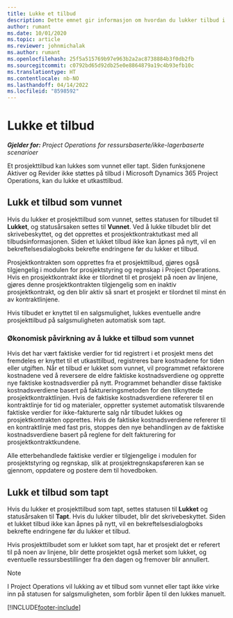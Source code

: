 ```yaml
---
title: Lukke et tilbud
description: Dette emnet gir informasjon om hvordan du lukker tilbud i Project Operations.
author: rumant
ms.date: 10/01/2020
ms.topic: article
ms.reviewer: johnmichalak
ms.author: rumant
ms.openlocfilehash: 25f5a515769b97e963b2a2ac8738884b3f0db2fb
ms.sourcegitcommit: c0792bd65d92db25e0e8864879a19c4b93efb10c
ms.translationtype: HT
ms.contentlocale: nb-NO
ms.lasthandoff: 04/14/2022
ms.locfileid: "8598592"
---
```

# <a name="close-a-quote"></a>Lukke et tilbud

_**Gjelder for:** Project Operations for ressursbaserte/ikke-lagerbaserte scenarioer_

Et prosjekttilbud kan lukkes som vunnet eller tapt. Siden funksjonene Aktiver og Revider ikke støttes på tilbud i Microsoft Dynamics 365 Project Operations, kan du lukke et utkasttilbud.

## <a name="close-a-quote-as-won"></a>Lukk et tilbud som vunnet

Hvis du lukker et prosjekttilbud som vunnet, settes statusen for tilbudet til **Lukket**, og statusårsaken settes til **Vunnet**. Ved å lukke tilbudet blir det skrivebeskyttet, og det opprettes et prosjektkontraktutkast med all tilbudsinformasjonen. Siden et lukket tilbud ikke kan åpnes på nytt, vil en bekreftelsesdialogboks bekrefte endringene før du lukker et tilbud.

Prosjektkontrakten som opprettes fra et prosjekttilbud, gjøres også tilgjengelig i modulen for prosjektstyring og regnskap i Project Operations. Hvis en prosjektkontrakt ikke er tilordnet til et prosjekt på noen av linjene, gjøres denne prosjektkontrakten tilgjengelig som en inaktiv prosjektkontrakt, og den blir aktiv så snart et prosjekt er tilordnet til minst én av kontraktlinjene.

Hvis tilbudet er knyttet til en salgsmulighet, lukkes eventuelle andre prosjekttilbud på salgsmuligheten automatisk som tapt.

### <a name="financial-impact-of-closing-a-quote-as-won"></a>Økonomisk påvirkning av å lukke et tilbud som vunnet

Hvis det har vært faktiske verdier for tid registrert i et prosjekt mens det fremdeles er knyttet til et utkasttilbud, registreres bare kostnadene for tiden eller utgiften. Når et tilbud er lukket som vunnet, vil programmet refaktorere kostnadene ved å reversere de eldre faktiske kostnadsverdiene og opprette nye faktiske kostnadsverdier på nytt. Programmet behandler disse faktiske kostnadsverdiene basert på faktureringsmetoden for den tilknyttede prosjektkontraktlinjen. Hvis de faktiske kostnadsverdiene refererer til en kontraktlinje for tid og materialer, oppretter systemet automatisk tilsvarende faktiske verdier for ikke-fakturerte salg når tilbudet lukkes og prosjektkontrakten opprettes. Hvis de faktiske kostnadsverdiene refererer til en kontraktlinje med fast pris, stoppes den nye behandlingen av de faktiske kostnadsverdiene basert på reglene for delt fakturering for prosjektkontraktkundene.

Alle etterbehandlede faktiske verdier er tilgjengelige i modulen for prosjektstyring og regnskap, slik at prosjektregnskapsføreren kan se gjennom, oppdatere og postere dem til hovedboken. 

## <a name="close-a-quote-as-lost"></a>Lukk et tilbud som tapt

Hvis du lukker et prosjekttilbud som tapt, settes statusen til **Lukket** og statusårsaken til **Tapt**. Hvis du lukker tilbudet, blir det skrivebeskyttet. Siden et lukket tilbud ikke kan åpnes på nytt, vil en bekreftelsesdialogboks bekrefte endringene før du lukker et tilbud.

Hvis prosjekttilbudet som er lukket som tapt, har et prosjekt det er referert til på noen av linjene, blir dette prosjektet også merket som lukket, og eventuelle ressursbestillinger fra den dagen og fremover blir annullert.

> [!NOTE]
> I Project Operations vil lukking av et tilbud som vunnet eller tapt ikke virke inn på statusen for salgsmuligheten, som forblir åpen til den lukkes manuelt.


[!INCLUDE[footer-include](../includes/footer-banner.md)]